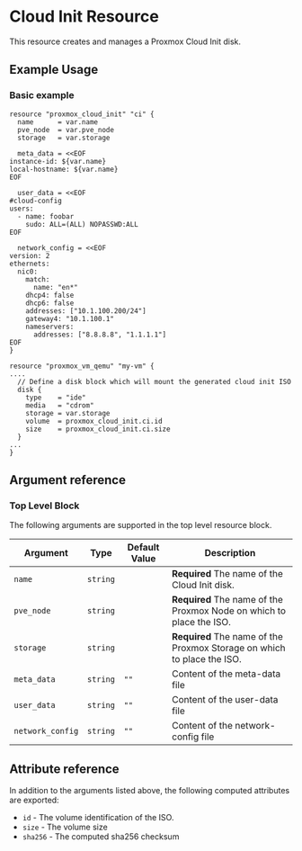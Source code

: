 # Cloud Init Resource

This resource creates and manages a Proxmox Cloud Init disk.

## Example Usage

### Basic example

```hcl
resource "proxmox_cloud_init" "ci" {
  name      = var.name
  pve_node  = var.pve_node
  storage   = var.storage

  meta_data = <<EOF
instance-id: ${var.name}
local-hostname: ${var.name}
EOF

  user_data = <<EOF
#cloud-config
users:
  - name: foobar
    sudo: ALL=(ALL) NOPASSWD:ALL
EOF

  network_config = <<EOF
version: 2
ethernets:
  nic0:
    match:
      name: "en*"
    dhcp4: false
    dhcp6: false
    addresses: ["10.1.100.200/24"]
    gateway4: "10.1.100.1"
    nameservers:
      addresses: ["8.8.8.8", "1.1.1.1"]
EOF
}

resource "proxmox_vm_qemu" "my-vm" {
....
  // Define a disk block which will mount the generated cloud init ISO
  disk {
    type    = "ide"
    media   = "cdrom"
    storage = var.storage
    volume  = proxmox_cloud_init.ci.id
    size    = proxmox_cloud_init.ci.size
  }
...
}

```

## Argument reference

### Top Level Block

The following arguments are supported in the top level resource block.

| Argument         | Type     | Default Value | Description                                                             |
| ---------------- | -------- | ------------- | ----------------------------------------------------------------------- |
| `name`           | `string` |               | **Required** The name of the Cloud Init disk.                           |
| `pve_node`       | `string` |               | **Required** The name of the Proxmox Node on which to place the ISO.    |
| `storage`        | `string` |               | **Required** The name of the Proxmox Storage on which to place the ISO. |
| `meta_data`      | `string` | `""`          | Content of the meta-data file                                           |
| `user_data`      | `string` | `""`          | Content of the user-data file                                           |
| `network_config` | `string` | `""`          | Content of the network-config file                                      |

## Attribute reference

In addition to the arguments listed above, the following computed attributes are exported:

- `id` - The volume identification of the ISO.
- `size` - The volume size
- `sha256` - The computed sha256 checksum
